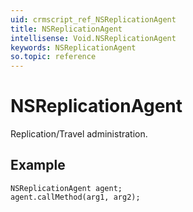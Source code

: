 ```yaml
---
uid: crmscript_ref_NSReplicationAgent
title: NSReplicationAgent
intellisense: Void.NSReplicationAgent
keywords: NSReplicationAgent
so.topic: reference
---
```


# NSReplicationAgent

Replication/Travel administration.

## Example

```crmscript
NSReplicationAgent agent;
agent.callMethod(arg1, arg2);
```
